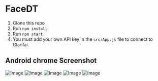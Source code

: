 # FaceDT
1. Clone this repo
2. Run `npm install`
3. Run `npm start`
4. You must add your own API key in the `src/App.js` file to connect to Clarifai.
## Android chrome Screenshot
![Image]( https://github.com/Attupatil/faceDT/blob/main/Screenshot_20211014-181555.png "image1")
![Image]( https://github.com/Attupatil/faceDT/blob/main/Screenshot_20211014-193255.png "image2")
![Image]( https://github.com/Attupatil/faceDT/blob/main/Screenshot_20211014-193809.png "image3")
![Image]( https://github.com/Attupatil/faceDT/blob/main/Screenshot_20211014-193259.png "image4")
![Image]( https://github.com/Attupatil/faceDT/blob/main/Screenshot_20211014-193813.png "image5")
